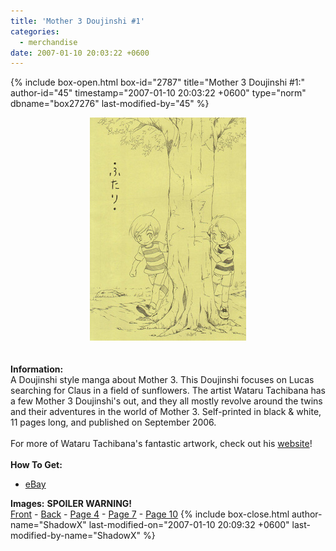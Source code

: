 ```yaml
---
title: 'Mother 3 Doujinshi #1'
categories:
  - merchandise
date: 2007-01-10 20:03:22 +0600
---
```

{% include box-open.html box-id="2787" title="Mother 3 Doujinshi #1:" author-id="45" timestamp="2007-01-10 20:03:22 +0600" type="norm" dbname="box27276" last-modified-by="45" %}
	<center>
	<img src="/merchandise/images/wt1_title.jpg" border="0" alt="Mother 3 Doujinshi #1" />
	</center>
	<br /><br />
	<b>Information:</b>
	<br />
	A Doujinshi style manga about Mother 3. This Doujinshi focuses on Lucas searching for
	Claus in a field of sunflowers. The artist Wataru Tachibana has a few Mother 3 
	Doujinshi's out, and they all mostly revolve around the twins and their adventures in 
	the world of Mother 3. Self-printed in black & white, 11 pages long, and published on 
	September 2006.
	<br /><br />
	For more of Wataru Tachibana's fantastic artwork, check out his 
	<a href="http://oort.noor.jp/">website</a>!
	<br /><br />
	<b>How To Get:</b>
	<br />
	<ul>
	<li><a href="http://www.ebay.com">eBay</a></li>
	</ul>
	<b>Images:</b> <b>SPOILER WARNING!</b>
	<br />
	<a href="/merchandise/images/wt1_front.jpg">Front</a> - <a href="/merchandise/images/wt1_back.jpg">Back</a> - <a href="/merchandise/images/wt1_p4.jpg">Page 4</a> - 
	<a href="/merchandise/images/wt1_p7.jpg">Page 7</a> - <a href="/merchandise/images/wt1_p10.jpg">Page 10</a>
{% include box-close.html author-name="ShadowX" last-modified-on="2007-01-10 20:09:32 +0600" last-modified-by-name="ShadowX" %}
